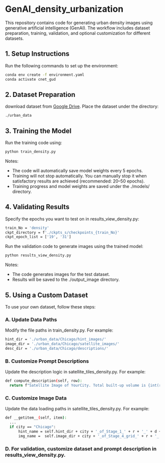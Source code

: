 # GenAI_density_urbanization
This repository contains code for generating urban density images using generative artificial intelligence (GenAI). The workflow includes dataset preparation, training, validation, and optional customization for different datasets. 

## 1. Setup Instructions
Run the following commands to set up the environment:
```bash
conda env create -f environment.yaml
conda activate cnet_gud
```

## 2. Dataset Preparation
download dataset from [Google Drive](https://drive.google.com/drive/folders/1abhfipdLoHHeEN9F-js9GaZy3a9hfI44?usp=drive_link). 
Place the dataset under the directory:
```bash
./urban_data
```

## 3. Training the Model
Run the training code using:
```bash
python train_density.py
```
Notes:
- The code will automatically save model weights every 5 epochs.
- Training will not stop automatically. You can manually stop it when satisfactory results are achieved (recommended: 20–50 epochs).
- Training progress and model weights are saved under the ./models/ directory.

## 4. Validating Results
Specify the epochs you want to test on in results_view_density.py:
```bash
train_No = 'density'
ckpt_directory = f'./ckpts_s/checkpoints_{train_No}'
ckpt_epoch_list = ['19', '31'] 
```
Run the validation code to generate images using the trained model:
```bash
python results_view_density.py
```
Notes:
- The code generates images for the test dataset.
- Results will be saved to the ./output_image directory.

## 5. Using a Custom Dataset
To use your own dataset, follow these steps:
### A. Update Data Paths
Modify the file paths in train_density.py. For example:
```bash
hint_dir = './urban_data/Chicago/hint_images/' 
image_dir = './urban_data/Chicago/satellite_images/'
desc_dir = './urban_data/Chicago/descriptions/' 
```
### B. Customize Prompt Descriptions
Update the description logic in satellite_tiles_density.py. For example:
```bash
def compute_description(self, row):
  return f"Satellite Image of YourCity. Total built-up volume is {int(row['built_volume_total']/1000)} thousand m3. Non-residential built-up volume is {int(row['built_volume_nres']/1000)} thousand m3."
```
### C. Customize Image Data
Update the data loading paths in satellite_tiles_density.py. For example:
```bash
def __getitem__(self, item):
  ...
  if city == "Chicago":
      hint_name = self.hint_dir + city + '_of_Stage_1_' + r + '_' + d + '/' + str(xtile) + '_' + str(ytile) + '_' + r + '_' + d + '.tif'
      img_name =  self.image_dir + city + '_of_Stage_4_grid_' + r + '_' + d + '/' + str(xtile) + '_' + str(ytile) + '_' + r + '_' + d + '.jpg'
```
### D. For validation, customize dataset and prompt description in results_view_density.py.
